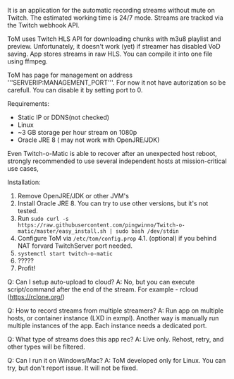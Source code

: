 It is an application for the automatic recording streams without mute on Twitch. The estimated working time is 24/7  mode. Streams are tracked via the Twitch webhook API.

ToM uses Twitch HLS API for downloading chunks with m3u8 playlist and preview. Unfortunately, it doesn't work (yet) if streamer has disabled VoD saving. App stores streams in raw HLS. You can compile it into one file using ffmpeg. 

ToM has page for management on address '''SERVERIP:MANAGEMENT_PORT'''. For now it not have autorization so be carefull. You can disable it by setting port to 0.

Requirements:
* Static IP or DDNS(not checked)
* Linux
* ~3 GB storage per hour stream on 1080p
* Oracle JRE 8 ( may not work with OpenJRE/JDK)

Even Twitch-o-Matic is able to recover after an unexpected host reboot, strongly recommended to use several independent hosts at mission-critical use cases,

Installation:
1. Remove OpenJRE/JDK or other JVM's
2. Install Oracle JRE 8. You can try to use other versions, but it's not tested.
3. Run ```sudo curl -s https://raw.githubusercontent.com/pingwinno/Twitch-o-matic/master/easy_install.sh | sudo bash /dev/stdin ```
4. Configure ToM via ```/etc/tom/config.prop```
4.1. (optional) if you behind NAT forvard TwitchServer port needed.
5. ```systemctl start twitch-o-matic```
6. ?????
7. Profit!

Q: Can I setup auto-upload to cloud?
А: No, but you can execute script/command after the end of the stream.
For example - rcloud (https://rclone.org/)

Q: How to record streams from multiple streamers?
А: Run app on multiple hosts, or container instance (LXD in exmpl). Another way is manually run multiple instances of the app. Each instance needs a dedicated port.

Q: What type of streams does this app rec?
A: Live only. Rehost, retry, and other types will be filtered.

Q: Can I run it on Windows/Mac?
A: ToM developed only for Linux. You can try, but don't report issue. It will not be fixed.

